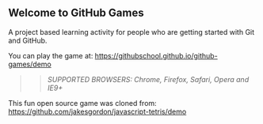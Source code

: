 ## Welcome to GitHub Games

A project based learning activity for people who are getting started with Git and GitHub.

You can play the game at: https://githubschool.github.io/github-games/demo

>> _*SUPPORTED BROWSERS*: Chrome, Firefox, Safari, Opera and IE9+_

This fun open source game was cloned from: https://github.com/jakesgordon/javascript-tetris/demo
